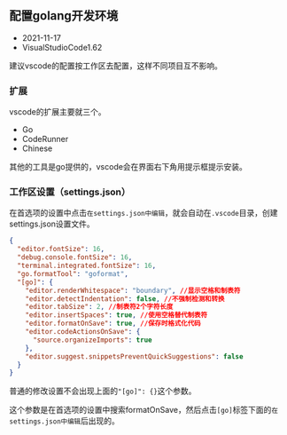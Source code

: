 ## 配置golang开发环境

- 2021-11-17
- VisualStudioCode1.62

建议vscode的配置按工作区去配置，这样不同项目互不影响。

### 扩展

vscode的扩展主要就三个。

- Go
- CodeRunner
- Chinese

其他的工具是go提供的，vscode会在界面右下角用提示框提示安装。

### 工作区设置（settings.json）

在首选项的设置中点击`在settings.json中编辑`，就会自动在`.vscode`目录，创建settings.json设置文件。

```json
{
  "editor.fontSize": 16,
  "debug.console.fontSize": 16,
  "terminal.integrated.fontSize": 16,
  "go.formatTool": "goformat",
  "[go]": {
    "editor.renderWhitespace": "boundary", //显示空格和制表符
    "editor.detectIndentation": false, //不强制检测和转换
    "editor.tabSize": 2, //制表符2个字符长度
    "editor.insertSpaces": true, //使用空格替代制表符
    "editor.formatOnSave": true, //保存时格式化代码
    "editor.codeActionsOnSave": {
      "source.organizeImports": true
    },
    "editor.suggest.snippetsPreventQuickSuggestions": false
  }
}
```

普通的修改设置不会出现上面的`"[go]": {}`这个参数。

这个参数是在首选项的设置中搜索formatOnSave，然后点击`[go]`标签下面的`在settings.json中编辑`后出现的。